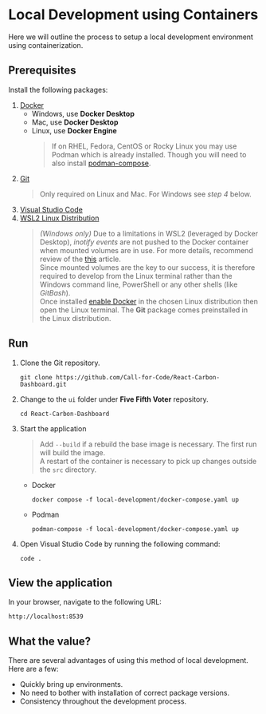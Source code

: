 # Local Development using Containers

Here we will outline the process to setup a local development environment using containerization.

## Prerequisites

Install the following packages:

1.  [Docker](https://docs.docker.com/engine/install/)
    - Windows, use **Docker Desktop**
    - Mac, use **Docker Desktop**
    - Linux, use **Docker Engine**
      > If on RHEL, Fedora, CentOS or Rocky Linux you may use Podman which is already installed. Though you will need to also install [podman-compose](https://github.com/containers/podman-compose).
2.  [Git](https://github.com/git-guides/install-git)
    > Only required on Linux and Mac. For Windows see _step 4_ below.
3.  [Visual Studio Code](https://code.visualstudio.com/download)
4.  [WSL2 Linux Distribution](https://docs.microsoft.com/en-us/windows/wsl/install)
    > _(Windows only)_ Due to a limitations in WSL2 (leveraged by Docker Desktop), _inotify events_ are not pushed to the Docker container when mounted volumes are in use. For more details, recommend review of the [this](https://docs.docker.com/desktop/windows/wsl/#best-practices) article.<br />
    > Since mounted volumes are the key to our success, it is therefore required to develop from the Linux terminal rather than the Windows command line, PowerShell or any other shells (like _GitBash_).<br />
    > Once installed [enable Docker](https://docs.docker.com/desktop/windows/wsl/#enabling-docker-support-in-wsl-2-distros) in the chosen Linux distribution then open the Linux terminal. The **Git** package comes preinstalled in the Linux distribution.

## Run

1.  Clone the Git repository.
    ```
    git clone https://github.com/Call-for-Code/React-Carbon-Dashboard.git
    ```
2.  Change to the `ui` folder under **Five Fifth Voter** repository.
    ```
    cd React-Carbon-Dashboard
    ```
3.  Start the application
    > Add `--build` if a rebuild the base image is necessary. The first run will build the image.<br />A restart of the container is necessary to pick up changes outside the `src` directory.
    - Docker
      ```
      docker compose -f local-development/docker-compose.yaml up
      ```
    - Podman
      ```
      podman-compose -f local-development/docker-compose.yaml up
      ```
4.  Open Visual Studio Code by running the following command:
    ```
    code .
    ```

## View the application

In your browser, navigate to the following URL:

```
http://localhost:8539
```

## What the value?

There are several advantages of using this method of local development. Here are a few:

- Quickly bring up environments.
- No need to bother with installation of correct package versions.
- Consistency throughout the development process.
